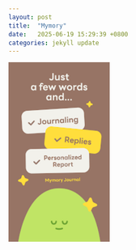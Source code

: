 ```yaml
---
layout: post
title:  "Mymory"
date:   2025-06-19 15:29:39 +0800
categories: jekyll update
---
```


<img src="https://raw.githubusercontent.com/Hazel-1212/Hazel-the-Cat/main/pictures/mymory.png" width="200">